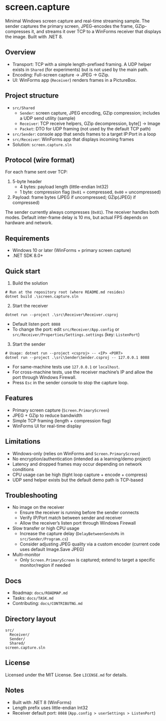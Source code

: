 # screen.capture

Minimal Windows screen capture and real-time streaming sample. The sender captures the primary screen, JPEG-encodes the frame, GZip-compresses it, and streams it over TCP to a WinForms receiver that displays the image. Built with .NET 8.

## Overview

- Transport: TCP with a simple length-prefixed framing. A UDP helper exists in `Shared` (for experiments) but is not used by the main path.
- Encoding: Full-screen capture → JPEG → GZip.
- UI: WinForms app (`Receiver`) renders frames in a PictureBox.

## Project structure

- `src/Shared`
  - `Sender`: screen capture, JPEG encoding, GZip compression; includes a UDP send utility (sample)
  - `Receiver`: TCP receive helpers, GZip decompression, byte[] → Image
  - `Packet`: DTO for UDP framing (not used by the default TCP path)
- `src/Sender`: console app that sends frames to a target IP:Port in a loop
- `src/Receiver`: WinForms app that displays incoming frames
- Solution: `screen.capture.sln`

## Protocol (wire format)

For each frame sent over TCP:

1) 5-byte header
   - 4 bytes: payload length (little-endian Int32)
   - 1 byte: compression flag (`0x01` = compressed, `0x00` = uncompressed)
2) Payload: frame bytes (JPEG if uncompressed; GZip(JPEG) if compressed)

The sender currently always compresses (`0x01`). The receiver handles both modes. Default inter-frame delay is 10 ms, but actual FPS depends on hardware and network.

## Requirements

- Windows 10 or later (WinForms + primary screen capture)
- .NET SDK 8.0+

## Quick start

1) Build the solution

```pwsh
# Run at the repository root (where README.md resides)
dotnet build .\screen.capture.sln
```

2) Start the receiver

```pwsh
dotnet run --project .\src\Receiver\Receiver.csproj
```

- Default listen port: `8088`
- To change the port: edit `src/Receiver/App.config` or `src/Receiver/Properties/Settings.settings` (key: `ListenPort`)

3) Start the sender

```pwsh
# Usage: dotnet run --project <csproj> -- <IP> <PORT>
dotnet run --project .\src\Sender\Sender.csproj -- 127.0.0.1 8088
```

- For same-machine tests use `127.0.0.1` or `localhost`.
- For cross-machine tests, use the receiver machine’s IP and allow the port through Windows Firewall.
- Press `Esc` in the sender console to stop the capture loop.

## Features

- Primary screen capture (`Screen.PrimaryScreen`)
- JPEG + GZip to reduce bandwidth
- Simple TCP framing (length + compression flag)
- WinForms UI for real-time display

## Limitations

- Windows-only (relies on WinForms and `Screen.PrimaryScreen`)
- No encryption/authentication (intended as a learning/demo project)
- Latency and dropped frames may occur depending on network conditions
- CPU usage can be high (tight loop capture + encode + compress)
- UDP send helper exists but the default demo path is TCP-based

## Troubleshooting

- No image on the receiver
  - Ensure the receiver is running before the sender connects
  - Verify IP/Port match between sender and receiver
  - Allow the receiver’s listen port through Windows Firewall
- Slow transfer or high CPU usage
  - Increase the capture delay (`DelayBetweenSendsMs` in `src/Sender/Program.cs`)
  - Consider adjusting JPEG quality via a custom encoder (current code uses default Image.Save JPEG)
- Multi-monitor
  - Only `Screen.PrimaryScreen` is captured; extend to target a specific monitor/region if needed

## Docs

- Roadmap: `docs/ROADMAP.md`
- Tasks: `docs/TASK.md`
- Contributing: `docs/CONTRIBUTNG.md`

## Directory layout

```
src/
  Receiver/
  Sender/
  Shared/
screen.capture.sln
```

## License

Licensed under the MIT License. See `LICENSE.md` for details.

## Notes

- Built with .NET 8 (WinForms)
- Length prefix uses little-endian Int32
- Receiver default port: `8088` (`App.config > userSettings > ListenPort`)
